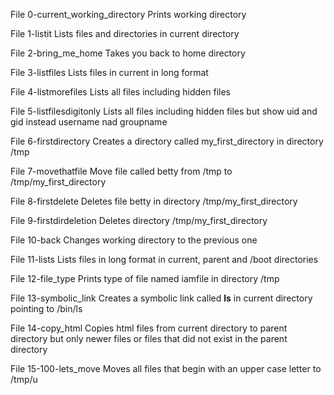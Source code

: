 File 0-current_working_directory 
Prints working directory

File 1-listit 
Lists files and directories in current directory

File 2-bring_me_home
Takes you back to home directory

File 3-listfiles
Lists files in current in long format

File 4-listmorefiles
Lists all files including hidden files

File 5-listfilesdigitonly
Lists all files including hidden files but 
show uid and gid instead username nad groupname

File 6-firstdirectory
Creates a directory called my_first_directory in
directory /tmp

File 7-movethatfile
Move file called betty from /tmp to
/tmp/my_first_directory

File 8-firstdelete
Deletes file betty in directory /tmp/my_first_directory

File 9-firstdirdeletion
Deletes directory /tmp/my_first_directory

File 10-back
Changes working directory to the previous one

File 11-lists
Lists files in long format in current, parent and /boot
directories

File 12-file_type
Prints type of file named iamfile in directory /tmp

File 13-symbolic_link
Creates a symbolic link called __ls__ in current
directory pointing to /bin/ls

File 14-copy_html
Copies html files from current directory to parent directory
but only newer files or files that did not exist in the
parent directory

File 15-100-lets_move
Moves all files that begin with an upper case letter to /tmp/u


